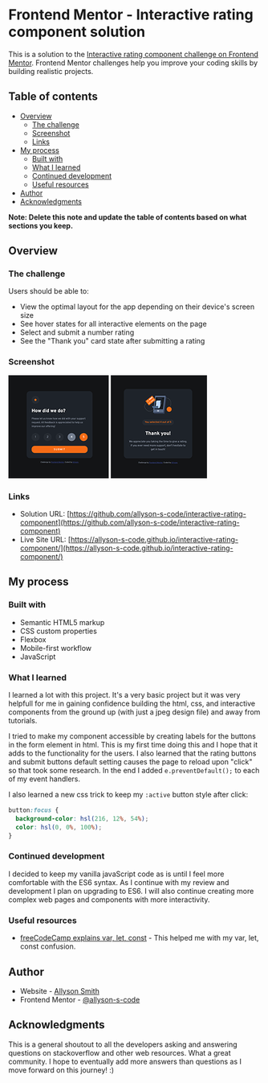 # Frontend Mentor - Interactive rating component solution

This is a solution to the [Interactive rating component challenge on Frontend Mentor](https://www.frontendmentor.io/challenges/interactive-rating-component-koxpeBUmI). Frontend Mentor challenges help you improve your coding skills by building realistic projects.

## Table of contents

- [Overview](#overview)
  - [The challenge](#the-challenge)
  - [Screenshot](#screenshot)
  - [Links](#links)
- [My process](#my-process)
  - [Built with](#built-with)
  - [What I learned](#what-i-learned)
  - [Continued development](#continued-development)
  - [Useful resources](#useful-resources)
- [Author](#author)
- [Acknowledgments](#acknowledgments)

**Note: Delete this note and update the table of contents based on what sections you keep.**

## Overview

### The challenge

Users should be able to:

- View the optimal layout for the app depending on their device's screen size
- See hover states for all interactive elements on the page
- Select and submit a number rating
- See the "Thank you" card state after submitting a rating

### Screenshot

![Interactive Rating Component](images/rating-state-screenshot.png)
![Interactive Rating Component](images/thank-you-state-screenshot.png)

### Links

- Solution URL: [https://github.com/allyson-s-code/interactive-rating-component](https://github.com/allyson-s-code/interactive-rating-component)
- Live Site URL: [https://allyson-s-code.github.io/interactive-rating-component/](https://allyson-s-code.github.io/interactive-rating-component/)

## My process

### Built with

- Semantic HTML5 markup
- CSS custom properties
- Flexbox
- Mobile-first workflow
- JavaScript

### What I learned

I learned a lot with this project. It's a very basic project but it was very helpfull for me in gaining confidence building the html, css, and interactive components from the ground up (with just a jpeg design file) and away from tutorials.

I tried to make my component accessible by creating labels for the buttons in the form element in html. This is my first time doing this and I hope that it adds to the functionality for the users. I also learned that the rating buttons and submit buttons default setting causes the page to reload upon "click" so that took some research. In the end I added `e.preventDefault();` to each of my event handlers.

I also learned a new css trick to keep my `:active` button style after click:

```css
button:focus {
  background-color: hsl(216, 12%, 54%);
  color: hsl(0, 0%, 100%);
}
```

### Continued development

I decided to keep my vanilla javaScript code as is until I feel more comfortable with the ES6 syntax. As I continue with my review and development I plan on upgrading to ES6. I will also continue creating more complex web pages and components with more interactivity.

### Useful resources

- [freeCodeCamp explains var, let, const](https://www.freecodecamp.org/news/var-let-and-const-whats-the-difference/) - This helped me with my var, let, const confusion.

## Author

- Website - [Allyson Smith](https://allyson-s-code.github.io/Web-Dev-Portfolio/)
- Frontend Mentor - [@allyson-s-code](https://www.frontendmentor.io/profile/allyson-s-code)

## Acknowledgments

This is a general shoutout to all the developers asking and answering questions on stackoverflow and other web resources. What a great community. I hope to eventually add more answers than questions as I move forward on this journey! :)
